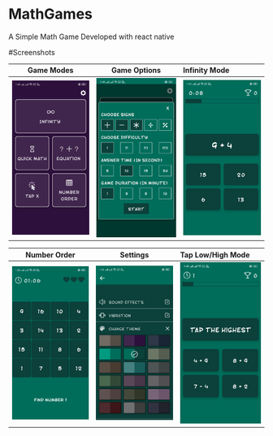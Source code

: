 # MathGames
A Simple Math Game Developed with react native 

#Screenshots

Game Modes             |  Game Options          |  Infinity Mode 
:-------------------------:|:-------------------------:|:----------------
![](https://raw.githubusercontent.com/ravisojitra/MathGames/master/screenshots/gameModes.png)  |  ![](https://raw.githubusercontent.com/ravisojitra/MathGames/master/screenshots/gameOptions.png)  | ![](https://raw.githubusercontent.com/ravisojitra/MathGames/master/screenshots/infinity.png)

Number Order             |  Settings          |  Tap Low/High Mode 
:-------------------------:|:-------------------------:|:----------------
![](https://raw.githubusercontent.com/ravisojitra/MathGames/master/screenshots/numberOrder.png)  |  ![](https://raw.githubusercontent.com/ravisojitra/MathGames/master/screenshots/settings.png)  | ![](https://raw.githubusercontent.com/ravisojitra/MathGames/master/screenshots/tapTheX.png)
